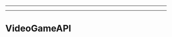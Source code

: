 --------------------------------------------------------------
--------------------------------------------------------------------------------------------------
# VideoGameAPI
